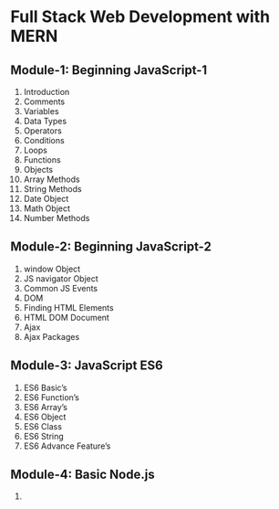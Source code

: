 # Full Stack Web Development with MERN

## Module-1: Beginning JavaScript-1

1. Introduction
1. Comments
1. Variables
1. Data Types
1. Operators
1. Conditions
1. Loops
1. Functions
1. Objects
1. Array Methods
1. String Methods
1. Date Object
1. Math Object
1. Number Methods

## Module-2: Beginning JavaScript-2

1. window Object
1. JS navigator Object
1. Common JS Events
1. DOM
1. Finding HTML Elements
1. HTML DOM Document
1. Ajax
1. Ajax Packages

## Module-3: JavaScript ES6

1. ES6 Basic’s
1. ES6 Function’s
1. ES6 Array’s
1. ES6 Object
1. ES6 Class
1. ES6 String
1. ES6 Advance Feature’s

## Module-4: Basic Node.js

1.

